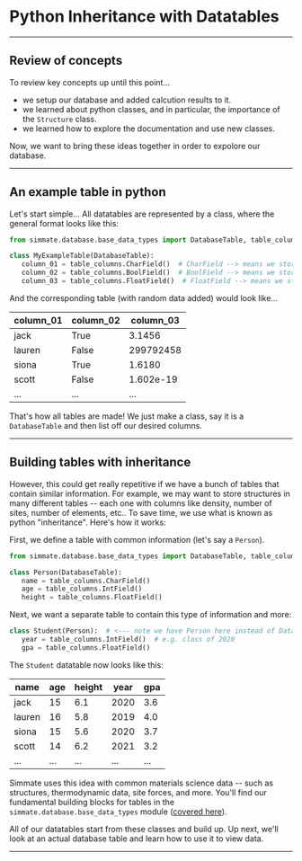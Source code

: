 
# Python Inheritance with Datatables

----------------------------------------------------------------------

## Review of concepts

To review key concepts up until this point...

- we setup our database and added calcution results to it.
- we learned about python classes, and in particular, the importance of the `Structure` class.
- we learned how to explore the documentation and use new classes.

Now, we want to bring these ideas together in order to expolore our database. 

----------------------------------------------------------------------

## An example table in python

Let's start simple... All datatables are represented by a class, where the general format looks like this:

```python
from simmate.database.base_data_types import DatabaseTable, table_column

class MyExampleTable(DatabaseTable):
   column_01 = table_columns.CharField()  # CharField --> means we store text
   column_02 = table_columns.BoolField()  # BoolField --> means we store True/False
   column_03 = table_columns.FloatField()  # FloatField --> means we store a number/decimal
```

And the corresponding table (with random data added) would look like...

| column_01  | column_02 | column_03 |
| ---------- | --------- | --------- |
| jack  | True  | 3.1456  |
| lauren  | False  | 299792458  |
| siona  | True  | 1.6180  |
| scott  | False  | 1.602e-19  |
| ... | ... | ...  |

That's how all tables are made! We just make a class, say it is a `DatabaseTable` and then list off our desired columns.

----------------------------------------------------------------------

## Building tables with inheritance

However, this could get really repetitive if we have a bunch of tables that contain similar information. For example, we may want to store structures in many different tables -- each one with columns like density, number of sites, number of elements, etc.. To save time, we use what is known as python "inheritance". Here's how it works:

First, we define a table with common information (let's say a `Person`).

```python
from simmate.database.base_data_types import DatabaseTable, table_column

class Person(DatabaseTable):
   name = table_columns.CharField()
   age = table_columns.IntField()
   height = table_columns.FloatField()
```

Next, we want a separate table to contain this type of information and more:

```python
class Student(Person):  # <--- note we have Person here instead of DatabaseTable
   year = table_columns.IntField()  # e.g. class of 2020
   gpa = table_columns.FloatField()
```

The `Student` datatable now looks like this:

| name  | age | height | year | gpa |
| ----- | --- | ------ | ---- | ---|
| jack  | 15  | 6.1  | 2020 | 3.6 |
| lauren | 16  | 5.8  | 2019 | 4.0 |
| siona  | 15  | 5.6  | 2020 | 3.7 |
| scott  | 14  | 6.2  | 2021 | 3.2 |
| ... | ... | ... | ... | ...|

Simmate uses this idea with common materials science data -- such as structures, thermodynamic data, site forces, and more. You'll find our fundamental building blocks for tables in the `simmate.database.base_data_types` module ([covered here](https://jacksund.github.io/simmate/full_guides/database/custom_tables/)).

All of our datatables start from these classes and build up. Up next, we'll look at an actual database table and learn how to use it to view data.

----------------------------------------------------------------------

